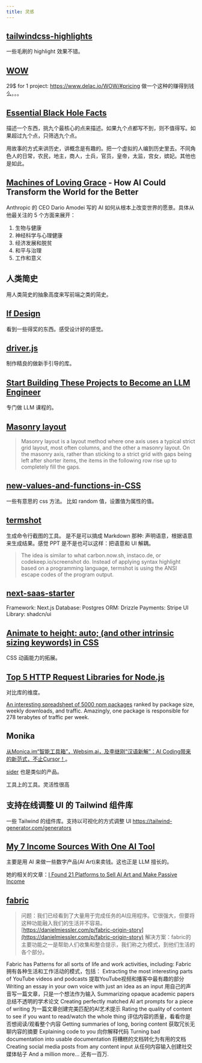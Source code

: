 ```yaml
---
title: 灵感
---
```


## [tailwindcss-highlights](https://tailwindcss-highlights.hubatsch.dev/)
一些毛刷的 highlight 效果不错。


## [WOW](https://github.com/matthieua/WOW)
29$ for 1 project: https://www.delac.io/WOW/#pricing
做一个这种的赚得到钱么。。。

## [Essential Black Hole Facts](https://science.nasa.gov/universe/black-holes/)
描述一个东西，挑九个最核心的点来描述。如果九个点都写不到，则不值得写。如果超过九个点，只筛选九个点。

用故事的方式来讲历史，讲概念是有趣的。把一个虚拟的人编到历史里去。不同角色人的日常，农民，地主，商人，士兵，官员，皇帝，太监，宫女，嫔妃。其他也是如此。

## [Machines of Loving Grace](https://darioamodei.com/machines-of-loving-grace) - How AI Could Transform the World for the Better

Anthropic 的 CEO Dario Amodei 写的 AI 如何从根本上改变世界的愿景。具体从他最关注的 5 个方面来展开：
1. 生物与健康
2. 神经科学与心理健康
3. 经济发展和脱贫
4. 和平与治理
5. 工作和意义

## 人类简史
用人类简史的抽象高度来写前端之类的简史。

## [If Design](https://ifdesign.com/en/winner-ranking/winner-overview?awardId=2&disciplineId=1&sort=random&yearId=0)
看到一些得奖的东西。感受设计好的感觉。

## [driver.js](https://github.com/kamranahmedse/driver.js?tab=readme-ov-file)
制作精良的做新手引导的库。

## [Start Building These Projects to Become an LLM Engineer](https://dswharshit.medium.com/start-building-these-projects-to-become-an-llm-engineer-0064e9e68d9d)

专门做 LLM 课程的。

## [Masonry layout](https://developer.mozilla.org/en-US/docs/Web/CSS/CSS_grid_layout/Masonry_layout)
> Masonry layout is a layout method where one axis uses a typical strict grid layout, most often columns, and the other a masonry layout. On the masonry axis, rather than sticking to a strict grid with gaps being left after shorter items, the items in the following row rise up to completely fill the gaps.

## [new-values-and-functions-in-CSS](https://alvaromontoro.com/blog/68062/new-values-and-functions-in-CSS)
一些有意思的 css 方法。
比如 random 值，设置值为属性的值。


## [termshot](https://github.com/homeport/termshot)
生成命令行截图的工具。 是不是可以搞成 Markdown 那种: 声明语意，根据语意来生成结果。感觉 PPT 是不是也可以这样：把语意和 UI 解耦。

> The idea is similar to what carbon.now.sh, instaco.de, or codekeep.io/screenshot do. Instead of applying syntax highlight based on a programming language, termshot is using the ANSI escape codes of the program output. 

## [next-saas-starter](https://github.com/leerob/next-saas-starter)
Framework: Next.js
Database: Postgres
ORM: Drizzle
Payments: Stripe
UI Library: shadcn/ui


## [Animate to height: auto; (and other intrinsic sizing keywords) in CSS](https://developer.chrome.com/docs/css-ui/animate-to-height-auto/)

CSS 动画能力的拓展。

## [Top 5 HTTP Request Libraries for Node.js](https://blog.appsignal.com/2024/09/11/top-5-http-request-libraries-for-nodejs.html)

对比库的维度。

[An interesting spreadsheet of 5000 npm packages](https://docs.google.com/spreadsheets/d/1oYJxQgMA7lQ6-wNaBKNNDz6vr3Yaa1EDsI_Hakr4ROg/edit?gid=1891857584#gid=1891857584) ranked by package size, weekly downloads, and traffic. Amazingly, one package is responsible for 278 terabytes of traffic per week.  

## Monika
[从Monica.im“智能工具箱”，Websim.ai，及李继刚“汉语新解”：AI Coding带来的新范式，不止Cursor！](https://mp.weixin.qq.com/s/hwOAxwTi4oilCTqx62wyxg)。

[sider](https://sider.ai/zh-CN) 也是类似的产品。

工具上的工具。灵活性很高

## 支持在线调整 UI 的 Tailwind 组件库

一些 Tailwind 的组件库。支持以可视化的方式调整 UI
https://tailwind-generator.com/generators


## [My 7 Income Sources With One AI Tool](https://medium.com/@thebudgetpurse/my-7-income-sources-with-one-ai-tool-eb8f1ac77897)

主要是用 AI 来做一些数字产品(AI Art)来卖钱。这也正是 LLM 擅长的。

她的相关的文章：[I Found 21 Platforms to Sell AI Art and Make Passive Income](https://medium.com/@thebudgetpurse/i-found-21-platforms-to-sell-ai-art-and-make-passive-income-c63f6a1ba21b)


## [fabric](https://github.com/danielmiessler/fabric)
> 问题：我们已经看到了大量用于完成任务的AI应用程序。它很强大，但要将这种功能融入我们的生活并不容易。[https://danielmiessler.com/p/fabric-origin-story](https://danielmiessler.com/p/fabric-origin-story)
> 解决方案：fabric的主要功能之一是帮助人们收集和整合提示，我们称之为模式，到他们生活的各个部分。

Fabric has Patterns for all sorts of life and work activities, including:
Fabric拥有各种生活和工作活动的模式，包括：
Extracting the most interesting parts of YouTube videos and podcasts
提取YouTube视频和播客中最有趣的部分
Writing an essay in your own voice with just an idea as an input
用自己的声音写一篇文章，只是一个想法作为输入
Summarizing opaque academic papers
总结不透明的学术论文
Creating perfectly matched AI art prompts for a piece of writing
为一篇文章创建完美匹配的AI艺术提示
Rating the quality of content to see if you want to read/watch the whole thing
评估内容的质量，看看你是否想阅读/观看整个内容
Getting summaries of long, boring content
获取冗长无聊内容的摘要
Explaining code to you 向你解释代码
Turning bad documentation into usable documentation
将糟糕的文档转化为有用的文档
Creating social media posts from any content input
从任何内容输入创建社交媒体帖子
And a million more… 还有一百万.
